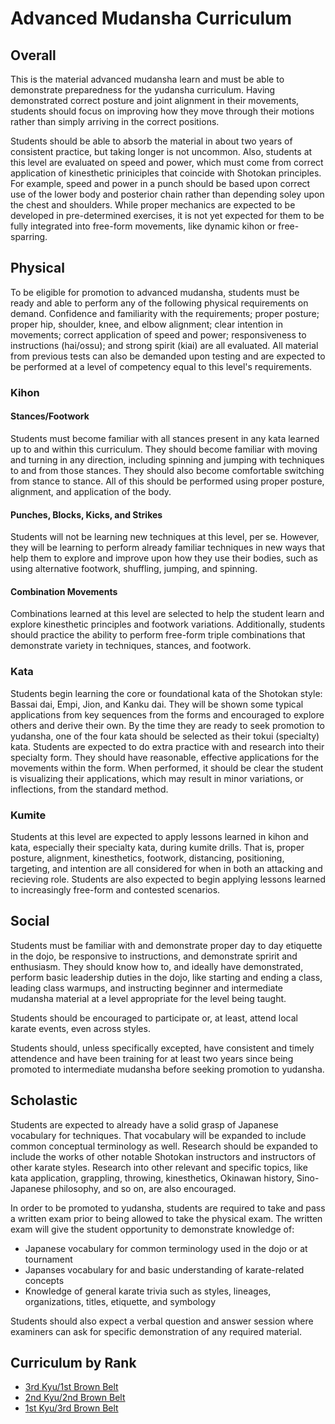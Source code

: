 # Advanced Mudansha Curriculum

## Overall

This is the material advanced mudansha learn and must be able to demonstrate preparedness for the yudansha
curriculum. Having demonstrated correct posture and joint alignment in their movements, students should focus on
improving how they move through their motions rather than simply arriving in the correct positions.

Students should be able to absorb the material in about two years of consistent practice, but taking longer is not
uncommon. Also, students at this level are evaluated on speed and power, which must come from correct application of
kinesthetic priniciples that coincide with Shotokan principles. For example, speed and power in a punch should be
based upon correct use of the lower body and posterior chain rather than depending soley upon the chest and shoulders.
While proper mechanics are expected to be developed in pre-determined exercises, it is not yet expected for them to be
fully integrated into free-form movements, like dynamic kihon or free-sparring.

## Physical

To be eligible for promotion to advanced mudansha, students must be ready and able to perform any of the following
physical requirements on demand. Confidence and familiarity with the requirements; proper posture; proper hip,
shoulder, knee, and elbow alignment; clear intention in movements; correct application of speed and power;
responsiveness to instructions (hai/ossu); and strong spirit (kiai) are all evaluated. All material from previous tests
can also be demanded upon testing and are expected to be performed at a level of competency equal to this level's
requirements.

### Kihon

#### Stances/Footwork

Students must become familiar with all stances present in any kata learned up to and within this curriculum. They
should become familiar with moving and turning in any direction, including spinning and jumping with techniques
to and from those stances. They should also become comfortable switching from stance to stance. All of this should
be performed using proper posture, alignment, and application of the body.

#### Punches, Blocks, Kicks, and Strikes

Students will not be learning new techniques at this level, per se. However, they will be learning to perform already
familiar techniques in new ways that help them to explore and improve upon how they use their bodies, such as using
alternative footwork, shuffling, jumping, and spinning.

#### Combination Movements

Combinations learned at this level are selected to help the student learn and explore kinesthetic principles and
footwork variations. Additionally, students should practice the ability to perform free-form triple combinations that
demonstrate variety in techniques, stances, and footwork.

### Kata

Students begin learning the core or foundational kata of the Shotokan style: Bassai dai, Empi, Jion, and Kanku dai.
They will be shown some typical applications from key sequences from the forms and encouraged to explore others and
derive their own. By the time they are ready to seek promotion to yudansha, one of the four kata should be selected as
their tokui (specialty) kata. Students are expected to do extra practice with and research into their specialty form.
They should have reasonable, effective applications for the movements within the form. When performed, it should be
clear the student is visualizing their applications, which may result in minor variations, or inflections, from the
standard method.

### Kumite

Students at this level are expected to apply lessons learned in kihon and kata, especially their specialty kata, during
kumite drills. That is, proper posture, alignment, kinesthetics, footwork, distancing, positioning, targeting, and
intention are all considered for when in both an attacking and recieving role. Students are also expected to begin
applying lessons learned to increasingly free-form and contested scenarios.

## Social

Students must be familiar with and demonstrate proper day to day etiquette in the dojo, be responsive to instructions,
and demonstrate spririt and enthusiasm. They should know how to, and ideally have demonstrated, perform basic
leadership duties in the dojo, like starting and ending a class, leading class warmups, and instructing beginner and
intermediate mudansha material at a level appropriate for the level being taught.

Students should be encouraged to participate or, at least, attend local karate events, even across styles.

Students should, unless specifically excepted, have consistent and timely attendence and have been training for at
least two years since being promoted to intermediate mudansha before seeking promotion to yudansha.

## Scholastic

Students are expected to already have a solid grasp of Japanese vocabulary for techniques. That vocabulary will be
expanded to include common conceptual terminology as well. Research should be expanded to include the works of other
notable Shotokan instructors and instructors of other karate styles. Research into other relevant and specific topics,
like kata application, grappling, throwing, kinesthetics, Okinawan history, Sino-Japanese philosophy, and so on, are
also encouraged.

In order to be promoted to yudansha, students are required to take and pass a written exam prior to being allowed to
take the physical exam. The written exam will give the student opportunity to demonstrate knowledge of:

* Japanese vocabulary for common terminology used in the dojo or at tournament
* Japanses vocabulary for and basic understanding of karate-related concepts
* Knowledge of general karate trivia such as styles, lineages, organizations, titles, etiquette, and symbology

Students should also expect a verbal question and answer session where examiners can ask for specific demonstration of
any required material.

## Curriculum by Rank

* [3rd Kyu/1st Brown Belt](kyu3.md)
* [2nd Kyu/2nd Brown Belt](kyu2.md)
* [1st Kyu/3rd Brown Belt](kyu1.md)
